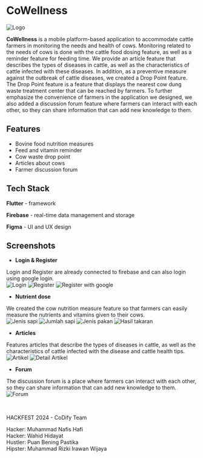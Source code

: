 
# CoWellness



![Logo](screenshots/icon_app.png)


**CoWellness** is a mobile platform-based application to accommodate cattle farmers in monitoring the needs and health of cows. Monitoring related to the needs of cows is done with the cattle food dosing feature, as well as a reminder feature for feeding time. We provide an article feature that describes the types of diseases in cattle, as well as the characteristics of cattle infected with these diseases. In addition, as a preventive measure against the outbreak of cattle diseases, we created a Drop Point feature. The Drop Point feature is a feature that displays the nearest cow dung waste treatment center that can be reached by farmers. To further emphasize the convenience of farmers in the application we designed, we also added a discussion forum feature where farmers can interact with each other, so they can share information that can add new knowledge to them.
## Features

- Bovine food nutrition measures
- Feed and vitamin reminder
- Cow waste drop point
- Articles about cows
- Farmer discussion forum



## Tech Stack

**Flutter** - framework

**Firebase** - real-time data management and storage

**Figma** - UI and UX design



## Screenshots

* **Login & Register**

Login and Register are already connected to firebase and can also login using google login.
<br>
![Login](screenshots/login.png)
![Register](screenshots/register.png)
![Register with google](screenshots/regis_wtih_google.png)

* **Nutrient dose**
  
We created the cow nutrition measure feature so that farmers can easily measure the nutrients and vitamins given to their cows.
<br>
![Jenis sapi](screenshots/jenis_sapi.png)
![Jumlah sapi](screenshots/jumlah_sapi.png)
![Jenis pakan](screenshots/jenis_pakan.png)
![Hasil takaran](screenshots/hasil_takaran.png)

* **Articles**

Features articles that describe the types of diseases in cattle, as well as the characteristics of cattle infected with the disease and cattle health tips.
<br>
![Artikel](screenshots/artikel.png)
![Detail Artikel](screenshots/detail_artikel.png)

* **Forum**

The discussion forum is a place where farmers can interact with each other, so they can share information that can add new knowledge to them.
<br>
![Forum](screenshots/forum.png)


<br>

HACKFEST 2024 - CoDify Team

Hacker: Muhammad Nafis Hafi<br>
Hacker: Wahid Hidayat<br>
Hustler: Puan Bening Pastika<br>
Hipster: Muhammad Rizki Irawan Wijaya<br>
<br>
